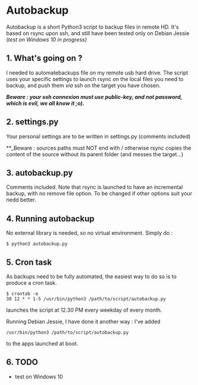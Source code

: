 # Autobackup
Autobackup is a short Python3 script to backup files in remote HD. It's based on rsync upon ssh, and still have been tested only on Debian Jessie (_test on Windows 10 in progress)_


## 1. What's going on ?
I needed to automatebackups file on my remote usb hard drive. 
The script uses your specific settings to launch rsync on the local files you need to backup, and push them _via_ ssh on the target you have chosen.

**_Beware : your ssh connexion must use public-key, and not password, which is evil, we all know it ;o)._**

## 2. settings.py
Your personal settings are to be written in settings.py (comments included)

**_Beware : sources paths must NOT end with / otherwise rsync copies the content of the source without its parent folder (and messes the target...) 

## 3. autobackup.py
Comments included. Note that rsync is launched to have an incremental backup, with no remove file option. To be changed if other options suit your nedd better.

## 4. Running autobackup
No external library is needed, so no virtual environment.
Simply do : 

```
$ python3 autobackup.py
```

## 5. Cron task
As backups need to be fully automated, the easiest way to do so is to produce a cron task.

```
$ crontab -e
30 12 * * 1-5 /usr/bin/python3 /path/to/script/autobackup.py
```

launches the script at 12.30 PM every weekday of every month.

Running Debian Jessie, I have done it another way : I've added 

```
/usr/bin/python3 /path/to/script/autobackup.py
```

to the apps launched at boot.

## 6. TODO
  
  * test on Windows 10

